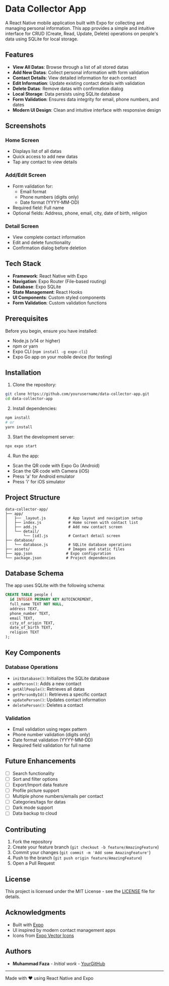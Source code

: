 # Data Collector App

A React Native mobile application built with Expo for collecting and managing personal information. This app provides a simple and intuitive interface for CRUD (Create, Read, Update, Delete) operations on people's data using SQLite for local storage.

## Features

- **View All Datas**: Browse through a list of all stored datas
- **Add New Datas**: Collect personal information with form validation
- **Contact Details**: View detailed information for each contact
- **Edit Information**: Update existing contact details with validation
- **Delete Datas**: Remove datas with confirmation dialog
- **Local Storage**: Data persists using SQLite database
- **Form Validation**: Ensures data integrity for email, phone numbers, and dates
- **Modern UI Design**: Clean and intuitive interface with responsive design

## Screenshots

### Home Screen
- Displays list of all datas
- Quick access to add new datas
- Tap any contact to view details

### Add/Edit Screen
- Form validation for:
  - Email format
  - Phone numbers (digits only)
  - Date format (YYYY-MM-DD)
- Required field: Full name
- Optional fields: Address, phone, email, city, date of birth, religion

### Detail Screen
- View complete contact information
- Edit and delete functionality
- Confirmation dialog before deletion

## Tech Stack

- **Framework**: React Native with Expo
- **Navigation**: Expo Router (File-based routing)
- **Database**: Expo SQLite
- **State Management**: React Hooks
- **UI Components**: Custom styled components
- **Form Validation**: Custom validation functions

## Prerequisites

Before you begin, ensure you have installed:
- Node.js (v14 or higher)
- npm or yarn
- Expo CLI (`npm install -g expo-cli`)
- Expo Go app on your mobile device (for testing)

## Installation

1. Clone the repository:
```bash
git clone https://github.com/yourusername/data-collector-app.git
cd data-collector-app
```

2. Install dependencies:
```bash
npm install
# or
yarn install
```

3. Start the development server:
```bash
npx expo start
```

4. Run the app:
- Scan the QR code with Expo Go (Android)
- Scan the QR code with Camera (iOS)
- Press 'a' for Android emulator
- Press 'i' for iOS simulator

## Project Structure

```
data-collector-app/
├── app/
│   ├── _layout.js          # App layout and navigation setup
│   ├── index.js            # Home screen with contact list
│   ├── add.js              # Add new contact screen
│   └── detail/
│       └── [id].js         # Contact detail screen
├── database/
│   └── database.js         # SQLite database operations
├── assets/                 # Images and static files
├── app.json               # Expo configuration
└── package.json           # Project dependencies
```

## Database Schema

The app uses SQLite with the following schema:

```sql
CREATE TABLE people (
  id INTEGER PRIMARY KEY AUTOINCREMENT,
  full_name TEXT NOT NULL,
  address TEXT,
  phone_number TEXT,
  email TEXT,
  city_of_origin TEXT,
  date_of_birth TEXT,
  religion TEXT
);
```

## Key Components

### Database Operations
- `initDatabase()`: Initializes the SQLite database
- `addPerson()`: Adds a new contact
- `getAllPeople()`: Retrieves all datas
- `getPersonById()`: Retrieves a specific contact
- `updatePerson()`: Updates contact information
- `deletePerson()`: Deletes a contact

### Validation
- Email validation using regex pattern
- Phone number validation (digits only)
- Date format validation (YYYY-MM-DD)
- Required field validation for full name

## Future Enhancements

- [ ] Search functionality
- [ ] Sort and filter options
- [ ] Export/Import data feature
- [ ] Profile picture support
- [ ] Multiple phone numbers/emails per contact
- [ ] Categories/tags for datas
- [ ] Dark mode support
- [ ] Data backup to cloud

## Contributing

1. Fork the repository
2. Create your feature branch (`git checkout -b feature/AmazingFeature`)
3. Commit your changes (`git commit -m 'Add some AmazingFeature'`)
4. Push to the branch (`git push origin feature/AmazingFeature`)
5. Open a Pull Request

## License

This project is licensed under the MIT License - see the [LICENSE](LICENSE) file for details.

## Acknowledgments

- Built with [Expo](https://expo.dev/)
- UI inspired by modern contact management apps
- Icons from [Expo Vector Icons](https://icons.expo.fyi/)

## Authors

- **Muhammad Faza** - *Initial work* - [YourGitHub](https://github.com/muhFaza)

---

Made with ❤️ using React Native and Expo